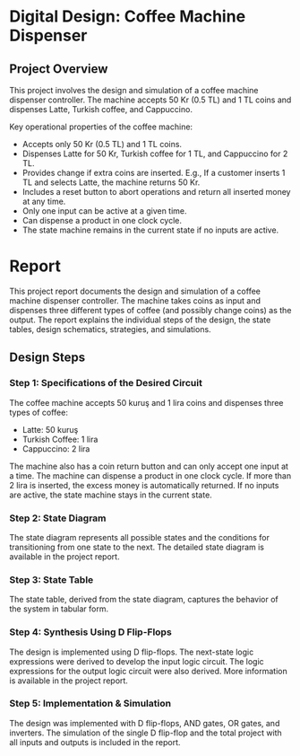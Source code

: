 # Digital Design: Coffee Machine Dispenser

## Project Overview

This project involves the design and simulation of a coffee machine dispenser controller. The machine accepts 50 Kr (0.5 TL) and 1 TL coins and dispenses Latte, Turkish coffee, and Cappuccino. 

Key operational properties of the coffee machine:

- Accepts only 50 Kr (0.5 TL) and 1 TL coins.
- Dispenses Latte for 50 Kr, Turkish coffee for 1 TL, and Cappuccino for 2 TL.
- Provides change if extra coins are inserted. E.g., If a customer inserts 1 TL and selects Latte, the machine returns 50 Kr.
- Includes a reset button to abort operations and return all inserted money at any time.
- Only one input can be active at a given time.
- Can dispense a product in one clock cycle.
- The state machine remains in the current state if no inputs are active.

# Report

This project report documents the design and simulation of a coffee machine dispenser controller. The machine takes coins as input and dispenses three different types of coffee (and possibly change coins) as the output. The report explains the individual steps of the design, the state tables, design schematics, strategies, and simulations.

## Design Steps 

### Step 1: Specifications of the Desired Circuit

The coffee machine accepts 50 kuruş and 1 lira coins and dispenses three types of coffee:

- Latte: 50 kuruş
- Turkish Coffee: 1 lira
- Cappuccino: 2 lira

The machine also has a coin return button and can only accept one input at a time. The machine can dispense a product in one clock cycle. If more than 2 lira is inserted, the excess money is automatically returned. If no inputs are active, the state machine stays in the current state.

### Step 2: State Diagram

The state diagram represents all possible states and the conditions for transitioning from one state to the next. The detailed state diagram is available in the project report.

### Step 3: State Table

The state table, derived from the state diagram, captures the behavior of the system in tabular form.

### Step 4: Synthesis Using D Flip-Flops

The design is implemented using D flip-flops. The next-state logic expressions were derived to develop the input logic circuit. The logic expressions for the output logic circuit were also derived. More information is available in the project report.

### Step 5: Implementation & Simulation

The design was implemented with D flip-flops, AND gates, OR gates, and inverters. The simulation of the single D flip-flop and the total project with all inputs and outputs is included in the report.


